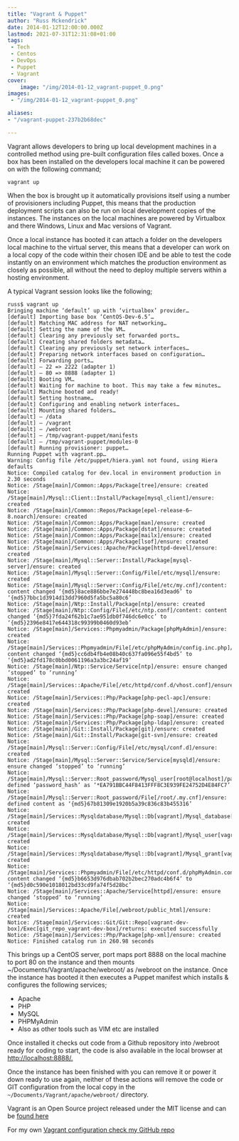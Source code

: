 ```yaml
---
title: "Vagrant & Puppet"
author: "Russ Mckendrick"
date: 2014-01-12T12:00:00.000Z
lastmod: 2021-07-31T12:31:08+01:00
tags:
 - Tech
 - Centos
 - DevOps
 - Puppet
 - Vagrant
cover:
    image: "/img/2014-01-12_vagrant-puppet_0.png" 
images:
 - "/img/2014-01-12_vagrant-puppet_0.png"

aliases:
- "/vagrant-puppet-237b2b68dec"

---
```

Vagrant allows developers to bring up local development machines in a controlled method using pre-built configuration files called boxes. Once a box has been installed on the developers local machine it can be powered on with the following command;

```
vagrant up
```

When the box is brought up it automatically provisions itself using a number of provisioners including Puppet, this means that the production deployment scripts can also be run on local development copies of the instances. The instances on the local machines are powered by Virtualbox and there Windows, Linux and Mac versions of Vagrant.

Once a local instance has booted it can attach a folder on the developers local machine to the virtual server, this means that a developer can work on a local copy of the code within their chosen IDE and be able to test the code instantly on an environment which matches the production environment as closely as possible, all without the need to deploy multiple servers within a hosting environment.

A typical Vagrant session looks like the following;

```
russ$ vagrant up
Bringing machine ‘default’ up with ‘virtualbox’ provider…
[default] Importing base box ‘CentOS-Dev-6.5’…
[default] Matching MAC address for NAT networking…
[default] Setting the name of the VM…
[default] Clearing any previously set forwarded ports…
[default] Creating shared folders metadata…
[default] Clearing any previously set network interfaces…
[default] Preparing network interfaces based on configuration…
[default] Forwarding ports…
[default] — 22 => 2222 (adapter 1)
[default] — 80 => 8888 (adapter 1)
[default] Booting VM…
[default] Waiting for machine to boot. This may take a few minutes…
[default] Machine booted and ready!
[default] Setting hostname…
[default] Configuring and enabling network interfaces…
[default] Mounting shared folders…
[default] — /data
[default] — /vagrant
[default] — /webroot
[default] — /tmp/vagrant-puppet/manifests
[default] — /tmp/vagrant-puppet/modules-0
[default] Running provisioner: puppet…
Running Puppet with vagrant.pp…
Warning: Config file /etc/puppet/hiera.yaml not found, using Hiera defaults
Notice: Compiled catalog for dev.local in environment production in 2.30 seconds
Notice: /Stage[main]/Common::Apps/Package[tree]/ensure: created
Notice: /Stage[main]/Mysql::Client::Install/Package[mysql_client]/ensure: created
Notice: /Stage[main]/Common::Repos/Package[epel-release-6–8.noarch]/ensure: created
Notice: /Stage[main]/Common::Apps/Package[man]/ensure: created
Notice: /Stage[main]/Common::Apps/Package[dstat]/ensure: created
Notice: /Stage[main]/Common::Apps/Package[mailx]/ensure: created
Notice: /Stage[main]/Common::Apps/Package[lsof]/ensure: created
Notice: /Stage[main]/Services::Apache/Package[httpd-devel]/ensure: created
Notice: /Stage[main]/Mysql::Server::Install/Package[mysql-server]/ensure: created
Notice: /Stage[main]/Mysql::Server::Config/File[/etc/mysql]/ensure: created
Notice: /Stage[main]/Mysql::Server::Config/File[/etc/my.cnf]/content: content changed ‘{md5}8ace886bbe7e274448bc8bea16d3ead6’ to ‘{md5}7bbc1d3914d13dd7960d5fa5bc5a80c6’
Notice: /Stage[main]/Ntp::Install/Package[ntp]/ensure: created
Notice: /Stage[main]/Ntp::Config/File[/etc/ntp.conf]/content: content changed ‘{md5}7fda24f62b1c7ae951db0f746dc6e0cc’ to ‘{md5}2396e8417e644318c99399b0460d93eb’
Notice: /Stage[main]/Services::Phpmyadmin/Package[phpMyAdmin]/ensure: created
Notice: /Stage[main]/Services::Phpmyadmin/File[/etc/phpMyAdmin/config.inc.php]/content: content changed ‘{md5}cc6db4fb4e08b40c637fa096e55f4bd5’ to ‘{md5}ad2fd178c0bbd0061196a3a3bc24af19’
Notice: /Stage[main]/Ntp::Service/Service[ntp]/ensure: ensure changed ‘stopped’ to ‘running’
Notice: /Stage[main]/Services::Apache/File[/etc/httpd/conf.d/vhost.conf]/ensure: created
Notice: /Stage[main]/Services::Php/Package[php-pecl-apc]/ensure: created
Notice: /Stage[main]/Services::Php/Package[php-devel]/ensure: created
Notice: /Stage[main]/Services::Php/Package[php-soap]/ensure: created
Notice: /Stage[main]/Services::Php/Package[php-ldap]/ensure: created
Notice: /Stage[main]/Git::Install/Package[git]/ensure: created
Notice: /Stage[main]/Git::Install/Package[git-svn]/ensure: created
Notice: /Stage[main]/Mysql::Server::Config/File[/etc/mysql/conf.d]/ensure: created
Notice: /Stage[main]/Mysql::Server::Service/Service[mysqld]/ensure: ensure changed ‘stopped’ to ‘running’
Notice: /Stage[main]/Mysql::Server::Root_password/Mysql_user[root@localhost]/password_hash: defined ‘password_hash’ as ‘*EA791BBC44F8413FFF8C3E939FE24752D4E84FC7’
Notice: /Stage[main]/Mysql::Server::Root_password/File[/root/.my.cnf]/ensure: defined content as ‘{md5}67b81309e1920b5a39c836c83b455316’
Notice: /Stage[main]/Services::Mysqldatabase/Mysql::Db[vagrant]/Mysql_database[vagrant]/ensure: created
Notice: /Stage[main]/Services::Mysqldatabase/Mysql::Db[vagrant]/Mysql_user[vagrant@localhost]/ensure: created
Notice: /Stage[main]/Services::Mysqldatabase/Mysql::Db[vagrant]/Mysql_grant[vagrant@localhost/vagrant.*]/ensure: created
Notice: /Stage[main]/Services::Phpmyadmin/File[/etc/httpd/conf.d/phpMyAdmin.conf]/content: content changed ‘{md5}b6653d976dbab702b2bec270adc4b6f4’ to ‘{md5}d0c590e1018012bd33cd9fa74f5d28bc’
Notice: /Stage[main]/Services::Apache/Service[httpd]/ensure: ensure changed ‘stopped’ to ‘running’
Notice: /Stage[main]/Services::Apache/File[/webroot/public_html]/ensure: created
Notice: /Stage[main]/Services::Git/Git::Repo[vagrant-dev-box]/Exec[git_repo_vagrant-dev-box]/returns: executed successfully
Notice: /Stage[main]/Services::Php/Package[php-xml]/ensure: created
Notice: Finished catalog run in 260.98 seconds
```

This brings up a CentOS server, port maps port 8888 on the local machine to port 80 on the instance and then mounts ~/Documents/Vagrant/apache/webroot/ as /webroot on the instance. Once the instance has booted it then executes a Puppet manifest which installs & configures the following services;

- Apache
- PHP
- MySQL
- PHPMyAdmin
- Also as other tools such as VIM etc are installed

Once installed it checks out code from a Github repository into /webroot ready for coding to start, the code is also available in the local browser at [http://localhost:8888/.](http://localhost:8888/.)

Once the instance has been finished with you can remove it or power it down ready to use again, neither of these actions will remove the code or GIT configuration from the local copy in the `~/Documents/Vagrant/apache/webroot/` directory.

Vagrant is an Open Source project released under the MIT license and can be [found here](http://www.vagrantup.com/)

For my own [Vagrant configuration check my GitHub repo](https://github.com/russmckendrick/vagrant-puppet)